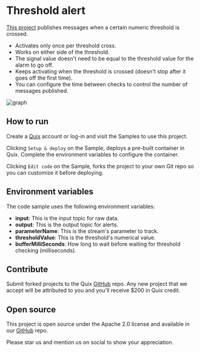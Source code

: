 # Threshold alert

[This project](https://github.com/quixio/quix-samples/tree/main/python/transformations/Threshold-Alert) publishes messages when a certain numeric threshold is crossed. 
- Activates only once per threshold cross. 
- Works on either side of the threshold. 
- The signal value doesn't need to be equal to the threshold value for the alarm to go off.
- Keeps activating when the threshold is crossed (doesn't stop after it goes off the first time).
- You can configure the time between checks to control the number of messages published.

![graph](Threshold_Alert.png?raw=true)

## How to run

Create a [Quix](https://portal.platform.quix.ai/self-sign-up?xlink=github) account or log-in and visit the Samples to use this project.

Clicking `Setup & deploy` on the Sample, deploys a pre-built container in Quix. Complete the environment variables to configure the container.

Clicking `Edit code` on the Sample, forks the project to your own Git repo so you can customize it before deploying.

## Environment variables

The code sample uses the following environment variables:

- **input**: This is the input topic for raw data.
- **output**: This is the output topic for alerts.
- **parameterName**: This is the stream's parameter to track.
- **thresholdValue**: This is the threshold's numerical value.
- **bufferMilliSeconds**: How long to wait before waiting for threshold checking (milliseconds).

## Contribute

Submit forked projects to the Quix [GitHub](https://github.com/quixio/quix-samples) repo. Any new project that we accept will be attributed to you and you'll receive $200 in Quix credit.

## Open source

This project is open source under the Apache 2.0 license and available in our [GitHub](https://github.com/quixio/quix-samples) repo.

Please star us and mention us on social to show your appreciation.

